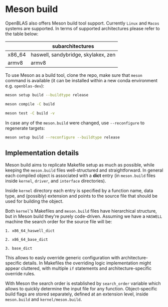 # Meson build

OpenBLAS also offers Meson build tool support. Currently `Linux` and `Macos` systems are supported.
In terms of supported architectures please refer to the table below:

|        | subarchitectures                    |
|--------|-------------------------------------|
| x86_64 | haswell, sandybridge, skylakex, zen |
| armv8  | armv8                               |

To use Meson as a build tool, clone the repo, make sure that `meson` command is available (it can
be installed within a new conda environment e.g. `openblas-dev`):

```bash
meson setup build --buildtype release

meson compile -C build

meson test -C build -v
```

In case any of the `meson.build` were changed, use `--reconfigure` to regenerate targets:

```bash
meson setup build --reconfigure --buildtype release
```

## Implementation details

Meson build aims to replicate Makefile setup as much as possible, while keeping the `meson.build`
files well-structured and straightforward. In general each compiled object is associated with
a **dict** entry (in `meson.build` files inside `kernel`, `driver`, and `interface` directories).

Inside `kernel` directory each entry is specified by a function name, data type, and (possibly)
extension and points to the source file that should be used for building the object.

Both `kernel`'s Makefiles and `meson.build` files have hierarchical structure, but in Meson build
they're purely code-driven. Assuming we have a `HASWELL` machine the search order for the source
file will be:

```
1. x86_64_haswell_dict

2. x86_64_base_dict

3. base_dict
```

This allows to easly override generic configuration with architecture-specific details.
In Makefiles the overriding logic implementation might appear cluttered, with multiple `if`
statements and architecture-specific override rules.

With Meson the search order is established by `search_order` variable which allows to quickly
determine the input file for any function.
Object-specific build flags are stored separately, defined at an extension level, inside
`meson.build` and `kernel/meson.build`.
